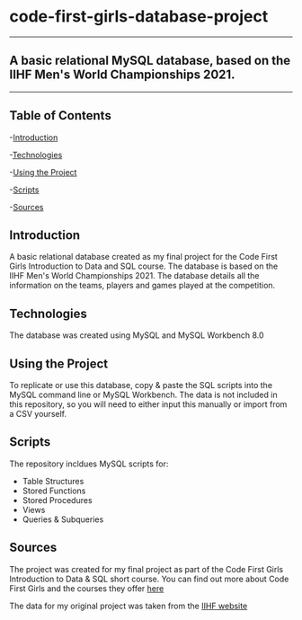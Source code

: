 # code-first-girls-database-project
---
## A basic relational MySQL database, based on the IIHF Men's World Championships 2021.
---
## Table of Contents
-[Introduction](#introduction)

-[Technologies](#technologies)

-[Using the Project](#using-the-project)

-[Scripts](#scripts)

-[Sources](#sources)

## Introduction
A basic relational database created as my final project for the Code First Girls Introduction to Data and SQL course.
The database is based on the IIHF Men's World Championships 2021.
The database details all the information on the teams, players and games played at the competition.

## Technologies
The database was created using MySQL and MySQL Workbench 8.0

## Using the Project
To replicate or use this database, copy & paste the SQL scripts into the MySQL command line or MySQL Workbench.
The data is not included in this repository, so you will need to either input this manually or import from a CSV yourself.

## Scripts
The repository incldues MySQL scripts for:
- Table Structures
- Stored Functions
- Stored Procedures
- Views
- Queries & Subqueries

## Sources
The project was created for my final project as part of the Code First Girls Introduction to Data & SQL short course. You can find out more about Code First Girls and the courses
they offer [here](https://codefirstgirls.org.uk/)

The data for my original project was taken from the [IIHF website](https://www.iihf.com/en/events/2021/wm)
